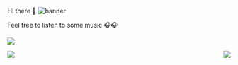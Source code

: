 Hi there 👋
![banner](https://user-images.githubusercontent.com/46488832/159731149-0b29add4-8609-4368-b2aa-12eb056c5160.png)

Feel free to listen to some music 🎧🎧

![](https://spotify-recently-played-readme.vercel.app/api?user=qm21a9v0hwm925b1b8ci6mcxa&width=800&count=3)

<a href="https://github.com/Gui37">
  <img align="left" src="https://github-readme-stats.vercel.app/api?username=Gui37&show_icons=true&theme=radical&count_private=true" />
</a>
<a href="https://github.com/Gui37/Livraria_Academica">
  <img align="right" src="https://github-readme-stats.vercel.app/api/pin/?username=Gui37&repo=Livraria_Academica" />
</a>
